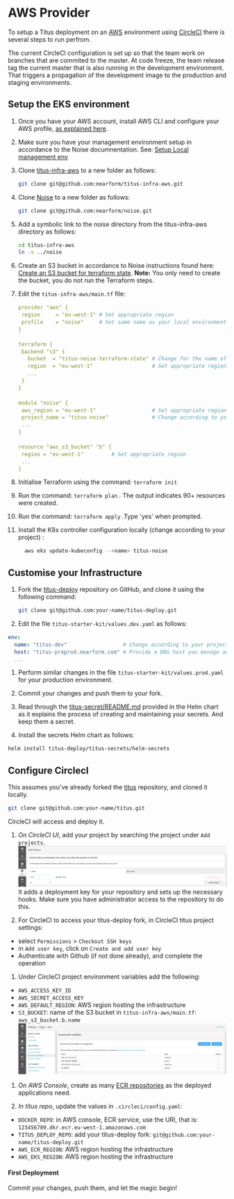 # AWS Provider

To setup a Titus deployment on an [AWS] environment using [CircleCI] there is several steps to run perfrom. 

The current CircleCI configuration is set up so that the team work on branches that are commited to the master. At code freeze,
the team release tag the current master that is also running in the development environment.
That triggers a propagation of the development image to the production and staging environments.


## Setup the EKS environment

1. Once you have your AWS account, install AWS CLI and configure your AWS profile, [as explained here][noise-aws-setup].

1. Make sure you have your management environment setup in accordance to the Noise documnentation. See: [Setup Local management env][noise-local-setup]

1. Clone [titus-infra-aws] to a new folder as follows:
   ```sh
   git clone git@github.com:nearform/titus-infra-aws.git
   ```

1. Clone [Noise] to a new folder as follows:
    ```sh
    git clone git@github.com:nearform/noise.git
    ```
1. Add a symbolic link to the noise directory from the titus-infra-aws directory as follows:
   ```sh
   cd titus-infra-aws
   ln -s ../noise
   ```
1. Create an S3 bucket in accordance to Noise instructions found here: [Create an S3 bucket for terraform state][noise-state-bucket].
  **Note:** You only need to create the bucket, you do not run the Terraform steps.

1. Edit the `titus-infra-aws/main.tf` file:
    ```yaml
   provider "aws" {
     region     = "eu-west-1" # Set appropriate region
     profile    = "noise"     # Set same name as your local environment
   }

   terraform {
     backend "s3" {
       bucket  = "titus-noise-terraform-state" # Change for the name of the bucket you created
       region  = "eu-west-1"                   # Set appropriate region
       ...
     }
   }

   module "noise" {
     aws_region = "eu-west-1"                  # Set appropriate region
     project_name = "titus-noise"              # Change according to your project
     ...
   }

   resource "aws_s3_bucket" "b" {
     region = "eu-west-1"         # Set appropriate region 
     ...   
   }
   ```
1. Initialise Terraform using the command: 
  `terraform init`

1. Run the command: `terraform plan` . The output indicates 90+ resources were created.

1. Run the command: `terraform apply` .Type 'yes' when prompted.

1. Install the K8s controller configuration locally (change <name> according to your project) :
   ```sh
     aws eks update-kubeconfig --<name> titus-noise
   ```


## Customise your Infrastructure

1. Fork the [titus-deploy] repository on GitHub, and clone it using the following command:
   ```sh
   git clone git@github.com:your-name/titus-deploy.git
   ```

1. Edit the file `titus-starter-kit/values.dev.yaml` as follows:
  ```yaml
  env:
    name: "titus-dev"                  # Change according to your project
    host: "titus-preprod.nearform.com" # Provide a DNS host you manage and that has a CNAME in AWS Route53
    ...
  ``` 

1. Perform similar changes in the file `titus-starter-kit/values.prod.yaml` for your production environment.

1. Commit your changes and push them to your fork.

1. Read through the [titus-secret/README.md](https://github.com/nearform/titus-deploy/tree/master/titus-secrets) provided in the Helm chart as it explains the process of creating and maintaining your secrets. And keep them a secret.

1. Install the secrets Helm chart as follows:
  ```sh
  helm install titus-deploy/titus-secrets/helm-secrets
  ```


## Configure CirclecI

This assumes you've already forked the [titus] repository, and cloned it locally.
```sh
git clone git@github.com:your-name/titus.git
```

CircleCI will access and deploy it.

1. _On CircleCI UI_, add your project by searching the project under `Add projects`.
  ![circle-add-project]
  It adds a deployment key for your repository and sets up the necessary hooks.
  Make sure you have administrator access to the repository to do this.

1. For CircleCI to access your titus-deploy fork, in CircleCI titus project settings:
  - select `Permissions` > `Checkout SSH keys`
  - in `Add user key`, click on `Create and add user key` 
  - Authenticate with Github (if not done already), and complete the operation

1. Under CircleCI project environment variables add the following:
  - `AWS_ACCESS_KEY_ID`
  - `AWS_SECRET_ACCESS_KEY`
  - `AWS_DEFAULT_REGION`: AWS region hosting the infrastructure
  - `S3_BUCKET`: name of the S3 bucket in `titus-infra-aws/main.tf`: `aws_s3_bucket.b.name`
  ![circle-env-variables]

1. _On AWS Console_, create as many [ECR repositories][ecr] as the deployed applications need.

1. _In titus repo_, update the values in `.circleci/config.yaml`:
  - `DOCKER_REPO`: in AWS console, ECR service, use the URI, that is: `123456789.dkr.ecr.eu-west-1.amazonaws.com`
  - `TITUS_DEPLOY_REPO`: add your titus-deploy fork: `git@github.com:your-name/titus-deploy.git`
  - `AWS_ECR_REGION`: AWS region hosting the infrastructure
  - `AWS_EKS_REGION`: AWS region hosting the infrastructure


#### First Deployment

Commit your changes, push them, and let the magic begin!


[CircleCI]: https://circleci.com
[Noise]: https://nearform.github.io/noise
[noise-aws-setup]: https://nearform.github.io/noise/#/setup-local/?id=for-aws
[noise-local-setup]: https://nearform.github.io/noise/#/setup-local/?id=install-dependencies
[noise-state-bucket]: https://nearform.github.io/noise/#/providers/aws/?id=create-an-s3-bucket-for-terraform-state
[titus-infra-aws]: https://github.com/nearform/titus-infra-aws
[titus-deploy]: https://github.com/nearform/titus-deploy
[titus]: https://github.com/nearform/titus
[Terraform]: https://www.terraform.io
[Azure]: https://azure.microsoft.com
[AWS]: https://aws.amazon.com
[Helm]: https://helm.sh
[Kubernetes]: https://kubernetes.io
[ecr]: https://eu-west-1.console.aws.amazon.com/ecr/repositories

[circle-add-project]: ../../img/circle-add-project.png
[circle-env-variables]: ../../img/circle-env-variables.png

